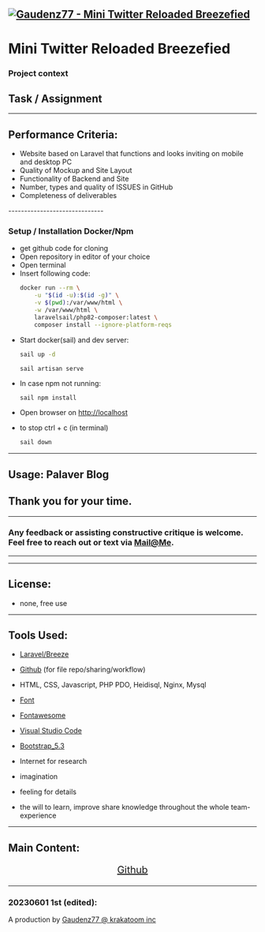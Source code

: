 
[![Gaudenz77 - Mini Twitter Reloaded Breezefied](https://img.shields.io/static/v1?label=Gaudenz77&message=Mini+Twitter+Reloaded+Breezefied&color=2ea44f&style=for-the-badge&logo=laravel)](https://github.com/Gaudenz77/Mini_Twitter_Reloaded_Breezefied)
----
# Mini Twitter Reloaded Breezefied

### Project context
<!-- You have learned and worked with many powerful web technologies. You will now build a website with social media features. Important: Your blog also needs a user administration (Laravel Breeze). You can specialize and work as Frontend, Backend or Fullstack Developer - together in teams of 5-6 developers - here we go! -->

## Task / Assignment 
<!-- * Create a website with blog feature and use the <b>Laravel</b>-framework with Breeze, all other avaliable Web-Dev-Techniques (Html, Css, Js, Php, Bs5), [Github](https://github.com/svenbledt/Palaver-Laravel), [FIGMA](https://www.figma.com/file/mf3TBislNFLZhHvvs3TifW/Palaver-Blog?node-id=3%3A4&t=OZFy40E2QIRxL6ik-1)
* Build the website as a team. The site should look good on phones (mobile first) and on a desktop. -->
----
## Performance Criteria:
<ul>
<li>Website based on Laravel that functions and looks inviting on mobile and desktop PC</li>
<li>Quality of Mockup and Site Layout</li>
<li>Functionality of Backend and Site</li>
<li>Number, types and quality of ISSUES in GitHub</li>
<li>Completeness of deliverables</li>
</ul>
------------------------------

### Setup / Installation Docker/Npm
<ul>
<li>get github code for cloning</li>
<li>Open repository in editor of your choice</li>
<li>Open terminal</li>
<li>Insert following code:<br>

```bash
docker run --rm \
    -u "$(id -u):$(id -g)" \
    -v $(pwd):/var/www/html \
    -w /var/www/html \
    laravelsail/php82-composer:latest \
    composer install --ignore-platform-reqs
```
</li>
<li>Start docker(sail) and dev server:<br>

```bash
sail up -d
```

```bash
sail artisan serve
```

</li>
<li>In case npm not running:<br>

```
sail npm install
```
</li>

<li>
Open browser on 
<a href="http://localhost">http://localhost</a>

<li>


to stop ctrl + c (in terminal)


```bash
sail down
```
</li>

</ul>

---

## Usage: Palaver Blog
<!-- * open [localhost](http://127.0.0.1/)
* choose login with your or register top right of screen
* when already registered fill in credentials  => enter
* if not, register new account, fill in inputs required => enter
* back on main blog page (localhost) either chose blog to read by mouse-click or tab-key => enter
* or create own new blogpost => bottom center button "create"
* on create-post-page: choose image, choose title, write blog-text =>submit => back on localhost see new post
* read post by select on mousclick or tab-key
* use like or dislike buttons for reaction and/or 
* comment on post: press comments-link (yellow-center)
* write commentary
* happy blogging yalls! -->


## Thank you for your time.
---
### Any feedback or assisting constructive critique is welcome.<br> Feel free to reach out or text via [Mail@Me](mailto:gaudenzraiber@yahoo.de).
----
----
## License:
* none, free use
----
## Tools Used:
* [Laravel/Breeze](https://laravel.com/docs/10.x/starter-kits#breeze-and-blade)
* [Github](https://github.com/Gaudenz77/Mini_Twitter_Reloaded_Breezefied) (for file repo/sharing/workflow)
* HTML, CSS, Javascript, PHP PDO, Heidisql, Nginx, Mysql
* [Font](https://fonts.google.com/specimen/Poppins)
* [Fontawesome](https://fontawesome.com/)
* [Visual Studio Code](https://code.visualstudio.com/)
* [Bootstrap_5.3](https://getbootstrap.com/docs/5.3/getting-started/introduction/)

* Internet for research
* imagination 
* feeling for details
* the will to learn, improve share knowledge throughout the whole team-experience
----
## Main Content:
<div style="text-align:center; font-size:20px">

[Github](https://github.com/Gaudenz77/Mini_Twitter_Reloaded_Breezefied)<br>
</div>

----
### 20230601 1st (edited): 
A production by [Gaudenz77 @ krakatoom inc](https://github.com/Gaudenz77/Mini_Twitter_Reloaded_Breezefied) 